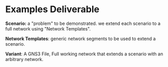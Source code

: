 # Examples Deliverable
**Scenario:** a "problem" to be demonstrated. we extend each scenario to a full network using "Network Templates".

**Network Templates**: generic network segments to be used to extend a scenario.

**Variant**: A GNS3 File, Full working network that extends a scenario with an arbitrary network.
